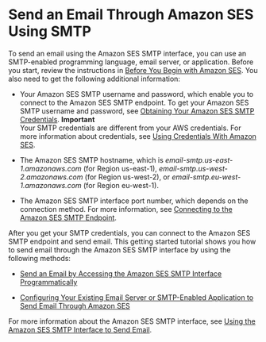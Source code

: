 # Send an Email Through Amazon SES Using SMTP<a name="send-an-email-using-smtp"></a>

To send an email using the Amazon SES SMTP interface, you can use an SMTP\-enabled programming language, email server, or application\. Before you start, review the instructions in [Before You Begin with Amazon SES](before-you-begin.md)\. You also need to get the following additional information: 

+ Your Amazon SES SMTP username and password, which enable you to connect to the Amazon SES SMTP endpoint\. To get your Amazon SES SMTP username and password, see [Obtaining Your Amazon SES SMTP Credentials](smtp-credentials.md)\. 
**Important**  
Your SMTP credentials are different from your AWS credentials\. For more information about credentials, see [Using Credentials With Amazon SES](using-credentials.md)\.

+ The Amazon SES SMTP hostname, which is *email\-smtp\.us\-east\-1\.amazonaws\.com* \(for Region us\-east\-1\), *email\-smtp\.us\-west\-2\.amazonaws\.com* \(for Region us\-west\-2\), or *email\-smtp\.eu\-west\-1\.amazonaws\.com* \(for Region eu\-west\-1\)\.

+ The Amazon SES SMTP interface port number, which depends on the connection method\. For more information, see [Connecting to the Amazon SES SMTP Endpoint](smtp-connect.md)\.

After you get your SMTP credentials, you can connect to the Amazon SES SMTP endpoint and send email\. This getting started tutorial shows you how to send email through the Amazon SES SMTP interface by using the following methods:

+ [Send an Email by Accessing the Amazon SES SMTP Interface Programmatically](send-using-smtp-programmatically.md)

+ [Configuring Your Existing Email Server or SMTP\-Enabled Application to Send Email Through Amazon SES](send-using-smtp-integrate.md)

For more information about the Amazon SES SMTP interface, see [Using the Amazon SES SMTP Interface to Send Email](send-email-smtp.md)\. 